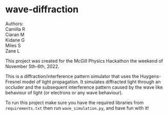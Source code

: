 # wave-diffraction

Authors:  
Camilla R  
Ciaran M  
Kidane G  
Miles S  
Zane L  

This project was created for the McGill Physics Hackathon the weekend of November 5th-6th, 2022.

This is a diffraction/interference pattern simulator that uses the Huygens-Fresnel model of light propagation. It simulates diffracted light through an occluder and the subsequent interference pattern caused by the wave like behaviour of light (or electrons or any wave behaviour).

To run this project make sure you have the required libraries from `requirements.txt` then run `wave_simulation.py`, and have fun with it!


